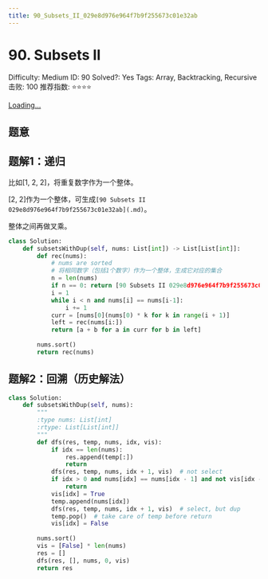 ```yaml
---
title: 90_Subsets_II_029e8d976e964f7b9f255673c01e32ab
---
```


# 90. Subsets II

Difficulty: Medium
ID: 90
Solved?: Yes
Tags: Array, Backtracking, Recursive
击败: 100
推荐指数: ⭐⭐⭐⭐

[Loading...](https://leetcode.com/problems/subsets-ii/)

## 题意

## 题解1：递归

比如[1, 2, 2]，将重复数字作为一个整体。

[2, 2]作为一个整体，可生成`[90 Subsets II 029e8d976e964f7b9f255673c01e32ab](.md)`。

整体之间再做叉乘。

```python
class Solution:
    def subsetsWithDup(self, nums: List[int]) -> List[List[int]]:
        def rec(nums):
            # nums are sorted
            # 将相同数字（包括1个数字）作为一个整体，生成它对应的集合
            n = len(nums)
            if n == 0: return [90 Subsets II 029e8d976e964f7b9f255673c01e32ab](.md)
            i = 1
            while i < n and nums[i] == nums[i-1]:
                i += 1
            curr = [nums[0](nums[0) * k for k in range(i + 1)]
            left = rec(nums[i:])
            return [a + b for a in curr for b in left]
        
        nums.sort()
        return rec(nums)
```

## 题解2：回溯（历史解法）

```python
class Solution:
    def subsetsWithDup(self, nums):
        """
        :type nums: List[int]
        :rtype: List[List[int]]
        """
        def dfs(res, temp, nums, idx, vis):
            if idx == len(nums):
                res.append(temp[:])
                return
            dfs(res, temp, nums, idx + 1, vis)  # not select
            if idx > 0 and nums[idx] == nums[idx - 1] and not vis[idx - 1]:
                return
            vis[idx] = True
            temp.append(nums[idx])
            dfs(res, temp, nums, idx + 1, vis)  # select, but dup
            temp.pop()  # take care of temp before return
            vis[idx] = False
        
        nums.sort()
        vis = [False] * len(nums)
        res = []
        dfs(res, [], nums, 0, vis)
        return res
```